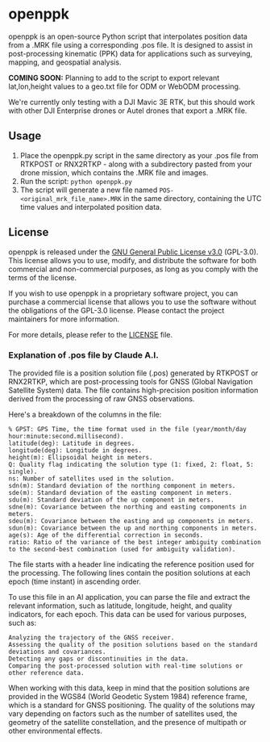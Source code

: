 # openppk

openppk is an open-source Python script that interpolates position data from a .MRK file using a corresponding .pos file. It is designed to assist in post-processing kinematic (PPK) data for applications such as surveying, mapping, and geospatial analysis.

**COMING SOON:** Planning to add to the script to export relevant lat,lon,height values to a geo.txt file for ODM or WebODM processing.

We're currently only testing with a DJI Mavic 3E RTK, but this should work with other DJI Enterprise drones or Autel drones that export a .MRK file. 

## Usage

1. Place the openppk.py script in the same directory as your .pos file from RTKPOST or RNX2RTKP - along with a subdirectory pasted from your drone mission, which contains the .MRK file and images.
2. Run the script: `python openppk.py`
3. The script will generate a new file named `POS-<original_mrk_file_name>.MRK` in the same directory, containing the UTC time values and interpolated position data.

## License

openppk is released under the [GNU General Public License v3.0](https://www.gnu.org/licenses/gpl-3.0.en.html) (GPL-3.0). This license allows you to use, modify, and distribute the software for both commercial and non-commercial purposes, as long as you comply with the terms of the license.

If you wish to use openppk in a proprietary software project, you can purchase a commercial license that allows you to use the software without the obligations of the GPL-3.0 license. Please contact the project maintainers for more information.

For more details, please refer to the [LICENSE](LICENSE) file.

### Explanation of .pos file by Claude A.I.
The provided file is a position solution file (.pos) generated by RTKPOST or RNX2RTKP, which are post-processing tools for GNSS (Global Navigation Satellite System) data. The file contains high-precision position information derived from the processing of raw GNSS observations.

Here's a breakdown of the columns in the file:

    % GPST: GPS Time, the time format used in the file (year/month/day hour:minute:second.millisecond).
    latitude(deg): Latitude in degrees.
    longitude(deg): Longitude in degrees.
    height(m): Ellipsoidal height in meters.
    Q: Quality flag indicating the solution type (1: fixed, 2: float, 5: single).
    ns: Number of satellites used in the solution.
    sdn(m): Standard deviation of the northing component in meters.
    sde(m): Standard deviation of the easting component in meters.
    sdu(m): Standard deviation of the up component in meters.
    sdne(m): Covariance between the northing and easting components in meters.
    sdeu(m): Covariance between the easting and up components in meters.
    sdun(m): Covariance between the up and northing components in meters.
    age(s): Age of the differential correction in seconds.
    ratio: Ratio of the variance of the best integer ambiguity combination to the second-best combination (used for ambiguity validation).

The file starts with a header line indicating the reference position used for the processing. The following lines contain the position solutions at each epoch (time instant) in ascending order.

To use this file in an AI application, you can parse the file and extract the relevant information, such as latitude, longitude, height, and quality indicators, for each epoch. This data can be used for various purposes, such as:

    Analyzing the trajectory of the GNSS receiver.
    Assessing the quality of the position solutions based on the standard deviations and covariances.
    Detecting any gaps or discontinuities in the data.
    Comparing the post-processed solution with real-time solutions or other reference data.

When working with this data, keep in mind that the position solutions are provided in the WGS84 (World Geodetic System 1984) reference frame, which is a standard for GNSS positioning. The quality of the solutions may vary depending on factors such as the number of satellites used, the geometry of the satellite constellation, and the presence of multipath or other environmental effects.
